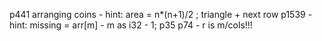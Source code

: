 p441 arranging coins - hint: area = n*(n+1)/2 ; triangle + next row
p1539 - hint:   missing = arr[m] - m as i32 - 1;
p35
p74 - r is m/cols!!!